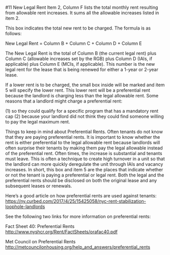 #11 New Legal Rent
Item 2, Column F lists the total monthly rent resulting from allowable rent increases. It sums all the allowable increases listed in item 2.

This box indicates the total new rent to be charged. The formula is as follows: 

New Legal Rent = Column B + Column C + Column D + Column E

The New Legal Rent is the total of Column B (the current legal rent) plus Column C (allowable increases set by the RGB) plus Column D (IAIs, if applicable) plus Column E (MCIs, if applicable). This number is the new legal rent for the lease that is being renewed for either a 1-year or 2-year lease.

If a lower rent is to be charged, the small box inside will be marked and item 5 will specify the lower rent. This lower rent will be a preferential rent because the landlord is charging less than the legal allowable rent. Some reasons that a landlord might charge a preferential rent: 

(1)	so they could qualify for a specific program that has a mandatory rent cap
(2)	because your landlord did not think they could find someone willing to pay the legal maximum rent. 

Things to keep in mind about Preferential Rents. 
Often tenants do not know that they are paying preferential rents. It is important to know whether the rent is either preferential to the legal allowable rent because landlords will often surprise their tenants by making them pay the legal allowable instead of the preferential rent.  Often times, the increase is substantial and tenants must leave. This is often a technique to create high turnover in a unit so that the landlord can more quickly deregulate the unit through IAIs and vacancy increases. In short, this box and item 5 are the places that indicate whether or not the tenant is paying a preferential or legal rent. Both the legal and the preferential rents should be disclosed on both the original lease and any subsequent leases or renewals. 

Here’s a good article on how preferential rents are used against tenants: 
https://ny.curbed.com/2017/4/25/15425058/nyc-rent-stabilization-loophole-landlords

See the following two links for more information on preferential rents:

Fact Sheet 40: Preferential Rents
http://www.nyshcr.org/Rent/FactSheets/orafac40.pdf

Met Council on Preferential Rents
http://metcouncilonhousing.org/help_and_answers/preferential_rents